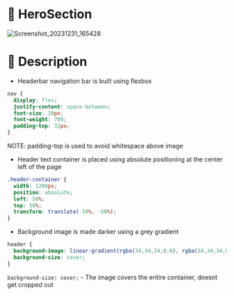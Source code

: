 # 🦸 HeroSection

![Screenshot_20231231_165428](https://github.com/Edveika/Udemy-HTML-CSS/assets/113787144/b75dd0e2-d0fb-47a8-8c81-f321535c9204)

# 📜 Description

* Headerbar navigation bar is built using flexbox

```css
nav {
  display: flex;
  justify-content: space-between;
  font-size: 20px;
  font-weight: 700;
  padding-top: 32px;
}
```

NOTE: padding-top is used to avoid whitespace above image

* Header text container is placed using absolute positioning at the center left of the page

```css
.header-container {
  width: 1200px;
  position: absolute;
  left: 50%;
  top: 50%;
  transform: translate(-50%, -50%);
}
```

* Background image is made darker using a grey gradient

```css
header {
  background-image: linear-gradient(rgba(34,34,34,0.6), rgba(34,34,34,0.6)), url(img/hero.jpg);
  background-size: cover;
}
```

`background-size: cover;` - The image covers the entire container, doesnt get cropped out

